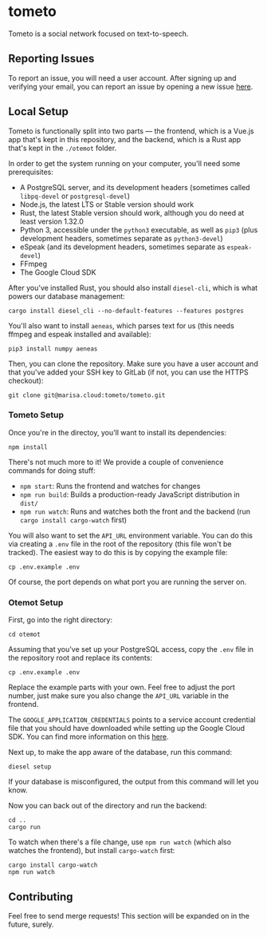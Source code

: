 # tometo

Tometo is a social network focused on text-to-speech.

## Reporting Issues

To report an issue, you will need a user account. After signing up and
verifying your email, you can report an issue by opening a new issue [here](https://marisa.cloud/tometo/issues/issues/new).

## Local Setup

Tometo is functionally split into two parts — the frontend, which is a Vue.js
app that's kept in this repository, and the backend, which is a Rust app that's
kept in the `./otemot` folder.

In order to get the system running on your computer, you'll need some
prerequisites:

- A PostgreSQL server, and its development headers (sometimes called `libpq-devel` or `postgresql-devel`)
- Node.js, the latest LTS or Stable version should work
- Rust, the latest Stable version should work, although you do need at least
  version 1.32.0
- Python 3, accessible under the `python3` executable, as well as `pip3`
  (plus development headers, sometimes separate as `python3-devel`)
- eSpeak (and its development headers, sometimes separate as `espeak-devel`)
- FFmpeg
- The Google Cloud SDK

After you've installed Rust, you should also install `diesel-cli`, which is what
powers our database management:

```
cargo install diesel_cli --no-default-features --features postgres
```

You'll also want to install `aeneas`, which parses text for us (this needs
ffmpeg and espeak installed and available):

```
pip3 install numpy aeneas
```

Then, you can clone the repository. Make sure you have a user account and that
you've added your SSH key to GitLab (if not, you can use the HTTPS checkout):

```
git clone git@marisa.cloud:tometo/tometo.git
```

### Tometo Setup

Once you're in the directoy, you'll want to install its dependencies:

```
npm install
```

There's not much more to it! We provide a couple of convenience commands for
doing stuff:

- `npm start`: Runs the frontend and watches for changes
- `npm run build`: Builds a production-ready JavaScript distribution in `dist/`
- `npm run watch`: Runs and watches both the front and the backend (run `cargo install cargo-watch` first)
  
You will also want to set the `API_URL` environment variable. You can do this
via creating a `.env` file in the root of the repository (this file won't be
tracked). The easiest way to do this is by copying the example file:

```
cp .env.example .env
```

Of course, the port depends on what port you are running the server on.

### Otemot Setup

First, go into the right directory:

```
cd otemot
```

Assuming that you've set up your PostgreSQL access, copy the `.env` file in the
repository root and replace its contents:

```
cp .env.example .env
```

Replace the example parts with your own. Feel free to adjust the port number,
just make sure you also change the `API_URL` variable in the frontend.

The `GOOGLE_APPLICATION_CREDENTIALS` points to a service account credential
file that you should have downloaded while setting up the Google Cloud SDK.
You can find more information on this
[here](https://cloud.google.com/docs/authentication/getting-started).

Next up, to make the app aware of the database, run this command:

```
diesel setup
```

If your database is misconfigured, the output from this command will let you
know.

Now you can back out of the directory and run the backend:

```
cd ..
cargo run
```

To watch when there's a file change, use `npm run watch` (which also watches
the frontend), but install `cargo-watch` first:

```
cargo install cargo-watch
npm run watch
```

## Contributing

Feel free to send merge requests! This section will be expanded on in the
future, surely.


